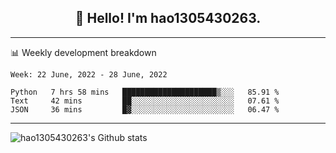 <h2 align="center">👋 Hello! I'm hao1305430263.</h2>


---- 
📊 Weekly development breakdown

<!--START_SECTION:waka-->
```text
Week: 22 June, 2022 - 28 June, 2022

Python   7 hrs 58 mins   █████████████████████▒░░░   85.91 % 
Text     42 mins         ██░░░░░░░░░░░░░░░░░░░░░░░   07.61 % 
JSON     36 mins         █▓░░░░░░░░░░░░░░░░░░░░░░░   06.47 % 
```
<!--END_SECTION:waka-->
----
![hao1305430263's Github stats](https://github-readme-stats.vercel.app/api?username=hao1305430263&show_icons=true)


<!--
**hao1305430263/hao1305430263** is a ✨ _special_ ✨ repository because its `README.md` (this file) appears on your GitHub profile.

Here are some ideas to get you started:

- 🔭 I’m currently working on ...
- 🌱 I’m currently learning ...
- 👯 I’m looking to collaborate on ...
- 🤔 I’m looking for help with ...
- 💬 Ask me about ...
- 📫 How to reach me: ...
- 😄 Pronouns: ...
- ⚡ Fun fact: ...
-->

